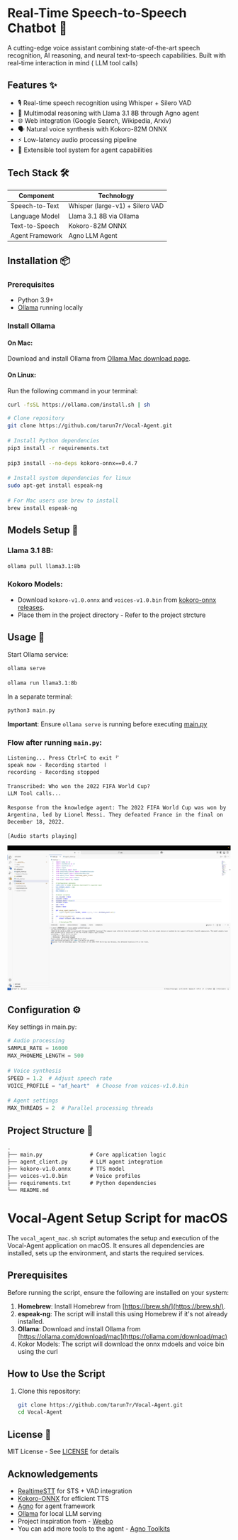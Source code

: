 # Real-Time Speech-to-Speech Chatbot 🤖

A cutting-edge voice assistant combining state-of-the-art speech recognition, AI reasoning, and neural text-to-speech capabilities. Built with real-time interaction in mind ( LLM tool calls)

## Features ✨

- 🎙️ Real-time speech recognition using Whisper + Silero VAD
- 🤖 Multimodal reasoning with Llama 3.1 8B through Agno agent
- 🌐 Web integration (Google Search, Wikipedia, Arxiv)
- 🗣️ Natural voice synthesis with Kokoro-82M ONNX
- ⚡ Low-latency audio processing pipeline
- 🔧 Extensible tool system for agent capabilities

## Tech Stack 🛠️

| Component              | Technology                          |
|------------------------|-------------------------------------|
| Speech-to-Text         | Whisper (large-v1) + Silero VAD     |
| Language Model         | Llama 3.1 8B via Ollama             |
| Text-to-Speech         | Kokoro-82M ONNX                     |
| Agent Framework        | Agno LLM Agent                      |


## Installation 📦

### Prerequisites
- Python 3.9+
- [Ollama](https://ollama.com/) running locally

### Install Ollama
#### On Mac:
Download and install Ollama from [Ollama Mac download page](https://ollama.com/download/mac).

#### On Linux:
Run the following command in your terminal:
```bash
curl -fsSL https://ollama.com/install.sh | sh
```

```bash
# Clone repository
git clone https://github.com/tarun7r/Vocal-Agent.git

# Install Python dependencies
pip3 install -r requirements.txt

pip3 install --no-deps kokoro-onnx==0.4.7

# Install system dependencies for linux
sudo apt-get install espeak-ng

# For Mac users use brew to install 
brew install espeak-ng
```

## Models Setup 🧠

### Llama 3.1 8B:
```bash
ollama pull llama3.1:8b
```

### Kokoro Models:
- Download `kokoro-v1.0.onnx` and `voices-v1.0.bin` from [kokoro-onnx releases](https://github.com/thewh1teagle/kokoro-onnx/releases/tag/model-files-v1.0).
- Place them in the project directory - Refer to the project strcture
## Usage 🚀

Start Ollama service:
```bash
ollama serve

ollama run llama3.1:8b
```

In a separate terminal:
```bash
python3 main.py
```
**Important**: Ensure `ollama serve` is running before executing [main.py](https://github.com/tarun7r/Vocal-Agent/blob/main/main.py)

### Flow after running `main.py`:
```plaintext
Listening... Press Ctrl+C to exit ⠋
speak now - Recording started ⠸
recording - Recording stopped

Transcribed: Who won the 2022 FIFA World Cup?
LLM Tool calls...

Response from the knowledge agent: The 2022 FIFA World Cup was won by Argentina, led by Lionel Messi. They defeated France in the final on December 18, 2022.

[Audio starts playing]
```
![Chatbot Demo](demo.png)
## Configuration ⚙️

Key settings in main.py:
```python
# Audio processing
SAMPLE_RATE = 16000
MAX_PHONEME_LENGTH = 500

# Voice synthesis
SPEED = 1.2  # Adjust speech rate
VOICE_PROFILE = "af_heart"  # Choose from voices-v1.0.bin

# Agent settings
MAX_THREADS = 2  # Parallel processing threads
```


## Project Structure 📂
```
.
├── main.py               # Core application logic
├── agent_client.py       # LLM agent integration
├── kokoro-v1.0.onnx      # TTS model
├── voices-v1.0.bin       # Voice profiles
├── requirements.txt      # Python dependencies
└── README.md
```

# Vocal-Agent Setup Script for macOS

The `vocal_agent_mac.sh` script automates the setup and execution of the Vocal-Agent application on macOS. It ensures all dependencies are installed, sets up the environment, and starts the required services.

## Prerequisites

Before running the script, ensure the following are installed on your system:

1. **Homebrew**: Install Homebrew from [https://brew.sh/](https://brew.sh/).
2. **espeak-ng**: The script will install this using Homebrew if it's not already installed.
3. **Ollama**: Download and install Ollama from [https://ollama.com/download/mac](https://ollama.com/download/mac)
4. Kokor Models: The script will download the onnx mdoels and voice bin using the curl

## How to Use the Script

1. Clone this repository:
   ```bash
   git clone https://github.com/tarun7r/Vocal-Agent.git
   cd Vocal-Agent

## License 📄

MIT License - See [LICENSE](https://github.com/tarun7r/Vocal-Agent/blob/main/LICENSE) for details

## Acknowledgements 

- [RealtimeSTT](https://github.com/KoljaB/RealtimeSTT) for STS + VAD integration
- [Kokoro-ONNX](https://github.com/thewh1teagle/kokoro-onnx) for efficient TTS
- [Agno](https://docs.agno.com/introduction) for agent framework
- [Ollama](https://ollama.ai/) for local LLM serving
- Project inspiration from - [Weebo](https://github.com/amanvirparhar/weebo)
- You can add more tools to the agent - [Agno Toolkits](https://docs.agno.com/tools/toolkits/toolkits)

